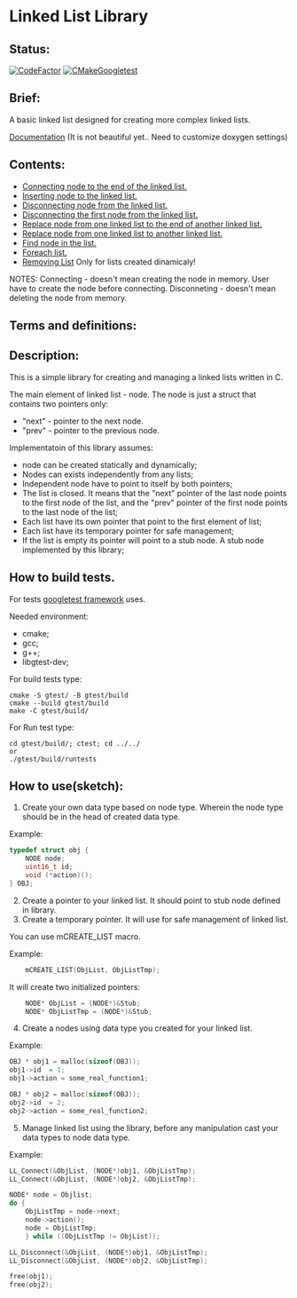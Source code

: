 Linked List Library
============
## Status:
[![CodeFactor](https://www.codefactor.io/repository/github/owlsurf/libll/badge)](https://www.codefactor.io/repository/github/owlsurf/libll)
[![CMakeGoogletest](https://github.com/OwlSurf/LibLL/actions/workflows/cmake.yml/badge.svg)](https://github.com/OwlSurf/LibLL/actions/workflows/cmake.yml)
## Brief:

A basic linked list designed for creating more complex linked lists.

[Documentation](https://owlsurf.github.io/LibLL/) (It is not beautiful yet.. Need to customize doxygen settings)

## Contents:
* [Connecting node to the end of the linked list.](https://owlsurf.github.io/LibLL/LibLL_8c.html#a8274f49f06aa1cf53309da647eb4b06f)
* [Inserting node to the linked list.](https://owlsurf.github.io/LibLL/LibLL_8c.html#a0d58c85ad363abb9b05062ab5e48c1cf)
* [Disconnecting node from the linked list.](https://owlsurf.github.io/LibLL/LibLL_8c.html#a4dace3d699f8e0e8eccc721ef5b64c21)
* [Disconnecting the first node from the linked list.](https://owlsurf.github.io/LibLL/LibLL_8c.html#a6a39a1c6328eb13c0c6166fb13d1e43c)
* [Replace node from one linked list to the end of another linked list.](https://owlsurf.github.io/LibLL/LibLL_8c.html#a87970dc9c75edeeab8ac03eb63452baf)
* [Replace node from one linked list to another linked list.](https://owlsurf.github.io/LibLL/LibLL_8c.html#a84a82de5aa962aa5de7c2239dff19a16)
* [Find node in the list.](https://owlsurf.github.io/LibLL/LibLL_8c.html#ab9dbdec177ff191a766d28a90e2d9ba4)
* [Foreach list.](https://owlsurf.github.io/LibLL/LibLL_8c.html#a22eddbec2ce1ca0eac1d7385558044e6)
* [Removing List](https://owlsurf.github.io/LibLL/LibLL_8c.html#a2659814c359a3f001fdc7701e5515bbb) Only for lists created dinamicaly!

NOTES: 
Connecting - doesn't mean creating the node in memory. User have to create the node before connecting.
Disconneting - doesn't mean deleting the node from memory.

## Terms and definitions:

## Description:
This is a simple library for creating and managing a linked lists written in C.

The main element of linked list - node. The node is just a struct that contains two pointers only:

- "next" - pointer to the next node.
- "prev" - pointer to the previous node.

Implementatoin of this library assumes:
- node can be created statically and dynamically;
- Nodes can exists independently from any lists; 
- Independent node have to point to itself by both pointers;
- The list is closed. It means that the "next" pointer of the last node points to the first node of the list,  and the "prev" pointer of the first node points to the last node of the list;
- Each list have its own pointer that point to the first element of list;
- Each list have its temporary pointer for safe management;
- If the list is empty its pointer will point to a stub node. A stub node implemented by this library; 
## How to build tests.
For tests [googletest framework](https://github.com/google/googletest) uses. 	

Needed environment:
- cmake;
- gcc;
- g++;
- libgtest-dev;

For build tests type:

    cmake -S gtest/ -B gtest/build 
    cmake --build gtest/build
    make -C gtest/build/

For Run test type:

    cd gtest/build/; ctest; cd ../../
    or 
    ./gtest/build/runtests

## How to use(sketch): 
1) Create your own data type based on node type. Wherein the node type should be in the head of created data type.

Example:
```C
typedef struct obj {
    NODE node;         
    uint16_t id;       
    void (*action)();
} OBJ;
```
2) Create a pointer to your linked list. It should point to stub node defined in library.
3) Create a temporary pointer. It will use for safe management of linked list.

You can use mCREATE_LIST macro.

Example: 
```C
    mCREATE_LIST(ObjList, ObjListTmp);
```
It will create two initialized pointers:
```C
   	NODE* ObjList = (NODE*)&Stub;
	NODE* ObjListTmp = (NODE*)&Stub;
```

4) Create a nodes using data type you created for your linked list.

Example: 
```C
OBJ * obj1 = malloc(sizeof(OBJ));
obj1->id  = 1;
obj1->action = some_real_function1;

OBJ * obj2 = malloc(sizeof(OBJ));
obj2->id  = 2;
obj2->action = some_real_function2;
```

5) Manage linked list using the library, before any manipulation cast your data types to node data type.

Example:
```C
LL_Connect(&ObjList, (NODE*)obj1, &ObjListTmp);
LL_Connect(&ObjList, (NODE*)obj2, &ObjListTmp);

NODE* node = Objlist;
do {
	ObjListTmp = node->next;
	node->action();
	node = ObjListTmp;
    } while ((ObjListTmp != ObjList));

LL_Disconnect(&ObjList, (NODE*)obj1, &ObjListTmp);
LL_Disconnect(&ObjList, (NODE*)obj2, &ObjListTmp);

free(obj1);
free(obj2);
```








